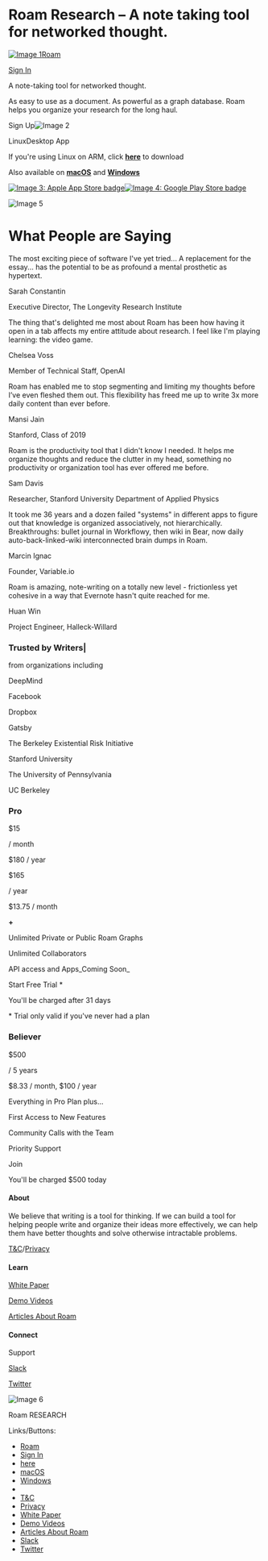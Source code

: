 Roam Research – A note taking tool for networked thought.
===============

[![Image 1](https://roamresearch.com/assets/astrolabe-white.png)Roam](http://www.roamresearch.com/)

[Sign In](https://roamresearch.com/#/signin)

A note-taking tool for networked thought.

As easy to use as a document. As powerful as a graph database. Roam helps you organize your research for the long haul.

Sign Up![Image 2](https://roamresearch.com/assets/linux-icon.svg)

LinuxDesktop App

If you're using Linux on ARM, click **[here](https://roam-electron-deploy.s3-accelerate.amazonaws.com/roam-research_0.0.24_arm64.deb)** to download

Also available on **[macOS](https://roam-electron-deploy.s3-accelerate.amazonaws.com/Roam+Research-0.0.24-arm64.dmg)** and **[Windows](https://roam-electron-deploy.s3-accelerate.amazonaws.com/Roam+Research+Setup+0.0.24.exe)**

[![Image 3: Apple App Store badge](https://roamresearch.com/assets/apple-app-store-badge.svg)](https://apps.apple.com/us/app/roam-mobile/id1609277273)[![Image 4: Google Play Store badge](https://roamresearch.com/assets/google-play-store-badge.svg)](https://play.google.com/store/apps/details?id=com.roamresearch.relemma&hl=en_US&gl=US)

![Image 5](https://roamresearch.com/assets/images/Roam-Group-min.png)

What People are Saying
======================

The most exciting piece of software I've yet tried... A replacement for the essay... has the potential to be as profound a mental prosthetic as hypertext.

Sarah Constantin

Executive Director, The Longevity Research Institute

The thing that's delighted me most about Roam has been how having it open in a tab affects my entire attitude about research. I feel like I'm playing learning: the video game.

Chelsea Voss

Member of Technical Staff, OpenAI

Roam has enabled me to stop segmenting and limiting my thoughts before I’ve even fleshed them out. This flexibility has freed me up to write 3x more daily content than ever before.

Mansi Jain

Stanford, Class of 2019

Roam is the productivity tool that I didn't know I needed. It helps me organize thoughts and reduce the clutter in my head, something no productivity or organization tool has ever offered me before.

Sam Davis

Researcher, Stanford University Department of Applied Physics

It took me 36 years and a dozen failed "systems" in different apps to figure out that knowledge is organized associatively, not hierarchically. Breakthroughs: bullet journal in Workflowy, then wiki in Bear, now daily auto-back-linked-wiki interconnected brain dumps in Roam.

Marcin Ignac

Founder, Variable.io

Roam is amazing, note-writing on a totally new level - frictionless yet cohesive in a way that Evernote hasn't quite reached for me.

Huan Win

Project Engineer, Halleck-Willard

### Trusted by Writers|

from organizations including

DeepMind

Facebook

Dropbox

Gatsby

The Berkeley Existential Risk Initiative

Stanford University

The University of Pennsylvania

UC Berkeley

### Pro

$15

/ month

$180 / year

$165

/ year

$13.75 / month

**+**

Unlimited Private or Public Roam Graphs

Unlimited Collaborators

API access and Apps_Coming Soon_

Start Free Trial \*

You'll be charged after 31 days

\* Trial only valid if you've never had a plan

### Believer

$500

/ 5 years

$8.33 / month, $100 / year

Everything in Pro Plan plus...

First Access to New Features

Community Calls with the Team

Priority Support

Join

You'll be charged $500 today

#### About

We believe that writing is a tool for thinking. If we can build a tool for helping people write and organize their ideas more effectively, we can help them have better thoughts and solve otherwise intractable problems.

[T&C](https://roamresearch.com/#/app/help/page/MHRK1dgTE)/[Privacy](https://roamresearch.com/#/app/help/page/bnQcAUM0i)

#### Learn

[White Paper](https://roamresearch.com/#/app/help/page/dZ72V0Ig6)

[Demo Videos](https://roamresearch.com/#/app/help/page/2h9V-FtAO)

[Articles About Roam](https://roamresearch.com/#/app/help/page/cGQjOo9hq)

#### Connect

Support

[Slack](https://join.slack.com/t/roamresearch/shared_invite/zt-2ukldw4mq-vkF95tb~0zbzkJ38nzZ6uA)

[Twitter](https://twitter.com/RoamResearch)

![Image 6](https://roamresearch.com/assets/astrolabe-white.png)

Roam RESEARCH

Links/Buttons:
- [Roam](http://www.roamresearch.com/)
- [Sign In](https://roamresearch.com/#/signin)
- [here](https://roam-electron-deploy.s3-accelerate.amazonaws.com/roam-research_0.0.24_arm64.deb)
- [macOS](https://roam-electron-deploy.s3-accelerate.amazonaws.com/Roam+Research-0.0.24-arm64.dmg)
- [Windows](https://roam-electron-deploy.s3-accelerate.amazonaws.com/Roam+Research+Setup+0.0.24.exe)
- [](https://play.google.com/store/apps/details?id=com.roamresearch.relemma&hl=en_US&gl=US)
- [T&C](https://roamresearch.com/#/app/help/page/MHRK1dgTE)
- [Privacy](https://roamresearch.com/#/app/help/page/bnQcAUM0i)
- [White Paper](https://roamresearch.com/#/app/help/page/dZ72V0Ig6)
- [Demo Videos](https://roamresearch.com/#/app/help/page/2h9V-FtAO)
- [Articles About Roam](https://roamresearch.com/#/app/help/page/cGQjOo9hq)
- [Slack](https://join.slack.com/t/roamresearch/shared_invite/zt-2ukldw4mq-vkF95tb~0zbzkJ38nzZ6uA)
- [Twitter](https://twitter.com/RoamResearch)
